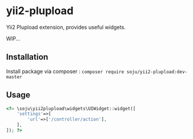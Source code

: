 yii2-plupload
=============

Yii2 Plupload extension, provides useful widgets.

WIP...

Installation
------------
Install package via composer : `composer require soju/yii2-plupload:dev-master`

Usage
-----
```php
<?= \soju\yii2plupload\widgets\UIWidget::widget([
	'settings'=>[
		'url'=>['/controller/action'],
	],
]); ?>
```